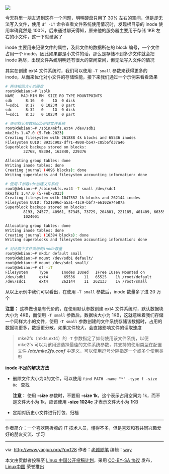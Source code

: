 
![](http://www.yanjun.pro/upload/2023/08/23082601.jpg)

今天群里一朋友遇到这样一个问题，明明硬盘只用了 30% 左右的空间，但是却无法写入文件，使用 `df -iT` 命令查看文件系统使用情况时，发现根目录的 inode 使用率确竟然是 100%，后来通过聊天得知，原来他的服务器主要用于存储 1KB 左右的小文件，这一下就破案了

inode 主要用来记录文件的属性，及此文件的数据所在的 block 编号，一个文件占用一个 inode，因此如果都是小文件的话，那么是存储不到多少文件就会把 inode 耗尽，出现文件系统明明还有很大的空闲空间，但无法写入文件的情况

其实在创建 ext4 文件系统时，我们可以使用 `-T small` 参数来获得更多的 inode，从而来优化对小文件的存储性能，接下来我们通过一个示例来看看效果

```bash
# 两块相同大小的硬盘
root@debian:~# lsblk
NAME   MAJ:MIN RM  SIZE RO TYPE MOUNTPOINTS
sdb      8:16   0    1G  0 disk
└─sdb1   8:17   0 1023M  0 part
sdc      8:32   0    1G  0 disk
└─sdc1   8:33   0 1023M  0 part

# 使用默认参数给sdb创建文件系统
root@debian:~# /sbin/mkfs.ext4 /dev/sdb1
mke2fs 1.47.0 (5-Feb-2023)
Creating filesystem with 261888 4k blocks and 65536 inodes
Filesystem UUID: 8935c902-df71-4808-b547-c85b6fd37a46
Superblock backups stored on blocks:
        32768, 98304, 163840, 229376

Allocating group tables: done
Writing inode tables: done
Creating journal (4096 blocks): done
Writing superblocks and filesystem accounting information: done

# 使用-T参数sdc创建文件系统
root@debian:~# /sbin/mkfs.ext4 -T small /dev/sdc1
mke2fs 1.47.0 (5-Feb-2023)
Creating filesystem with 1047552 1k blocks and 262144 inodes
Filesystem UUID: f521096d-a5a1-41c9-bbf7-e6102e74e87a
Superblock backups stored on blocks:
        8193, 24577, 40961, 57345, 73729, 204801, 221185, 401409, 663553,
        1024001

Allocating group tables: done
Writing inode tables: done
Creating journal (16384 blocks): done
Writing superblocks and filesystem accounting information: done

# 对比两个文件系统的inode数量
root@debian:~# mkdir default small
root@debian:~# mount /dev/sdb1 default/
root@debian:~# mount /dev/sdc1 small/
root@debian:~# df -iT
Filesystem     Type      Inodes IUsed   IFree IUse% Mounted on
/dev/sdb1      ext4       65536    11   65525    1% /root/default
/dev/sdc1      ext4      262144    11  262133    1% /root/small
```

从以上示例中我们可以看出，在使用 `-T small` 参数后，inode 数量多了进 20 万个

**注意：** 这样做也是有代价的，在使用默认参数创建 ext4 文件系统时，默认数据块大小为 4KB，而使用 `-T small` 参数后，数据块大小为 1KB，这就意味着我们存储一个同样大小的文件，使用 `-T small` 参数创建的文件系统存储该数据时，占用的数据块更多，数据更分散，如果文件较大，会直接影响文件的读取速度

> mke2fs（mkfs.ext4）的 `-T` 参数指定了如何使用该文件系统，以便 mke2fs 可以为该用途选择最佳的文件系统参数，其支持的使用类型在配置文件 ***/etc/mke2fs.conf*** 中定义，可以使用逗号分隔指定一个或多个使用类型

**inode 不足的解决方法**

- 删除文件大小为0的文件，可以使用 `find PATH -name "*" -type f -size 0c ` 查找

  **注意：** 使用 **-size** 参数时，不要用 **-size 1k**，这个表示占用空间为 1k，而不是文件大小为 1k，应该使用 **-size 1024c** 才表示文件大小为 1KB

- 定期对历史小文件进行打包、归档

---

作者简介：一个喜欢瞎折腾的 IT 技术人员，懂得不多，但是喜欢和有共同兴趣爱好的朋友交流、学习

------

via: http://www.yanjun.pro/?p=128
作者：[老颜随笔](http://www.yanjun.pro)
编辑：[wxy](https://github.com/wxy)

本文由贡献者投稿至 [Linux 中国公开投稿计划](https://github.com/LCTT/Articles/)，采用 [CC-BY-SA 协议](https://creativecommons.org/licenses/by-sa/4.0/deed.zh) 发布，[Linux中国](https://linux.cn/) 荣誉推出
